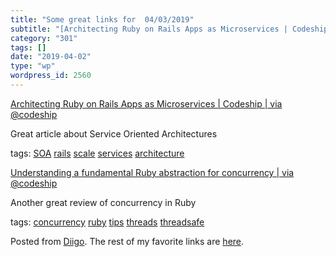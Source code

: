 ```yaml
---
title: "Some great links for  04/03/2019"
subtitle: "[Architecting Ruby on Rails Apps as Microservices | Codeship | via @codeship](http://blog.codeship.c..."
category: "301"
tags: []
date: "2019-04-02"
type: "wp"
wordpress_id: 2560
---
```

[Architecting Ruby on Rails Apps as Microservices | Codeship | via @codeship](http://blog.codeship.com/architecting-rails-apps-as-microservices/?utm_source=rubyweekly&utm_medium=email) 

Great article about Service Oriented Architectures

 tags: [SOA](https://www.diigo.com/user/pitosalas/SOA) [rails](https://www.diigo.com/user/pitosalas/rails) [scale](https://www.diigo.com/user/pitosalas/scale) [services](https://www.diigo.com/user/pitosalas/services) [architecture](https://www.diigo.com/user/pitosalas/architecture)

 [Understanding a fundamental Ruby abstraction for concurrency | via @codeship](https://blog.codeship.com/understanding-fundamental-ruby-abstraction-concurrency/) 

Another great review of concurrency in Ruby

 tags: [concurrency](https://www.diigo.com/user/pitosalas/concurrency) [ruby](https://www.diigo.com/user/pitosalas/ruby) [tips](https://www.diigo.com/user/pitosalas/tips) [threads](https://www.diigo.com/user/pitosalas/threads) [threadsafe](https://www.diigo.com/user/pitosalas/threadsafe)

Posted from [Diigo](https://www.diigo.com). The rest of my favorite links are [here](https://www.diigo.com/user/pitosalas).